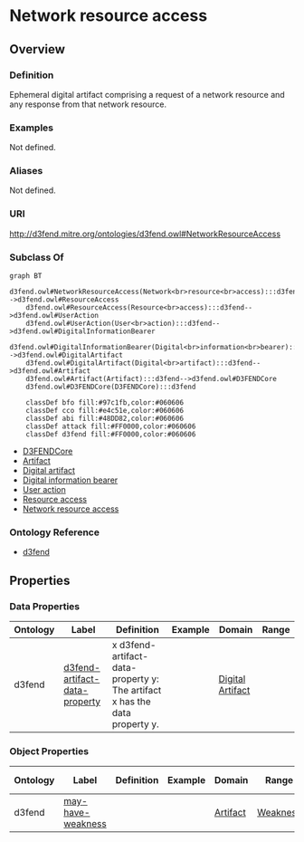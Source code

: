 # Network resource access

## Overview

### Definition
Ephemeral digital artifact comprising a request of a network resource and any response from that network resource.

### Examples
Not defined.

### Aliases
Not defined.

### URI
http://d3fend.mitre.org/ontologies/d3fend.owl#NetworkResourceAccess

### Subclass Of
```mermaid
graph BT
    d3fend.owl#NetworkResourceAccess(Network<br>resource<br>access):::d3fend-->d3fend.owl#ResourceAccess
    d3fend.owl#ResourceAccess(Resource<br>access):::d3fend-->d3fend.owl#UserAction
    d3fend.owl#UserAction(User<br>action):::d3fend-->d3fend.owl#DigitalInformationBearer
    d3fend.owl#DigitalInformationBearer(Digital<br>information<br>bearer):::d3fend-->d3fend.owl#DigitalArtifact
    d3fend.owl#DigitalArtifact(Digital<br>artifact):::d3fend-->d3fend.owl#Artifact
    d3fend.owl#Artifact(Artifact):::d3fend-->d3fend.owl#D3FENDCore
    d3fend.owl#D3FENDCore(D3FENDCore):::d3fend
    
    classDef bfo fill:#97c1fb,color:#060606
    classDef cco fill:#e4c51e,color:#060606
    classDef abi fill:#48DD82,color:#060606
    classDef attack fill:#FF0000,color:#060606
    classDef d3fend fill:#FF0000,color:#060606
```

- [D3FENDCore](/docs/ontology/reference/model/D3FENDCore/D3FENDCore.md)
- [Artifact](/docs/ontology/reference/model/D3FENDCore/Artifact/Artifact.md)
- [Digital artifact](/docs/ontology/reference/model/D3FENDCore/Artifact/Digital%20artifact/Digital%20artifact.md)
- [Digital information bearer](/docs/ontology/reference/model/D3FENDCore/Artifact/Digital%20artifact/Digital%20information%20bearer/Digital%20information%20bearer.md)
- [User action](/docs/ontology/reference/model/D3FENDCore/Artifact/Digital%20artifact/Digital%20information%20bearer/User%20action/User%20action.md)
- [Resource access](/docs/ontology/reference/model/D3FENDCore/Artifact/Digital%20artifact/Digital%20information%20bearer/User%20action/Resource%20access/Resource%20access.md)
- [Network resource access](/docs/ontology/reference/model/D3FENDCore/Artifact/Digital%20artifact/Digital%20information%20bearer/User%20action/Resource%20access/Network%20resource%20access/Network%20resource%20access.md)


### Ontology Reference
- [d3fend](http://d3fend.mitre.org/ontologies/d3fend.owl#)

## Properties
### Data Properties
| Ontology | Label | Definition | Example | Domain | Range |
|----------|-------|------------|---------|--------|-------|
| d3fend | [d3fend-artifact-data-property](http://d3fend.mitre.org/ontologies/d3fend.owl#d3fend-artifact-data-property) | x d3fend-artifact-data-property y: The artifact x has the data property y. |  | [Digital Artifact](/docs/ontology/reference/model/D3FENDCore/Artifact/Digital%20artifact/Digital%20artifact.md) | []() |

### Object Properties
| Ontology | Label | Definition | Example | Domain | Range | Inverse Of |
|----------|-------|------------|---------|--------|-------|------------|
| d3fend | [may-have-weakness](http://d3fend.mitre.org/ontologies/d3fend.owl#may-have-weakness) |  |  | [Artifact](/docs/ontology/reference/model/D3FENDCore/Artifact/Artifact.md) | [Weakness](/docs/ontology/reference/model/D3FENDCore/Weakness/Weakness.md) | []() |


